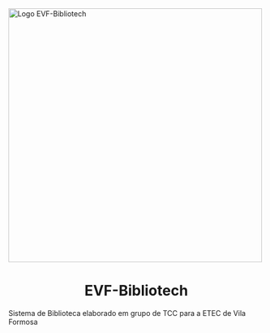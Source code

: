 <div aling="center">
  <img src="https://user-images.githubusercontent.com/87541695/157484187-8dbd913d-2772-49a9-808a-0252794c31c0.png" alt="Logo EVF-Bibliotech" width="500px" heigh="500px">
</div>
<h1 align="center"> EVF-Bibliotech </h1>
Sistema de Biblioteca elaborado em grupo de TCC para a ETEC de Vila Formosa
